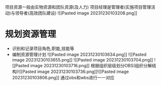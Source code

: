 项目资源一般由实物资源和团队资源(及人力)
项目经理是管理者(实施项目管理活动)与领导者(高效团队建设)
![[Pasted image 20231230103208.png]]
# 规划资源管理
- 识别和记录项目角色,职能,技能等
- 编制资源管理计划
![[Pasted image 20231230103634.png]]
![[Pasted image 20231230103655.png]]
![[Pasted image 20231230103704.png]]
![[Pasted image 20231230103716.png]]
根据组织层级划分OBS(组织分解结构)![[Pasted image 20231230103736.png]]![[Pasted image 20231230103806.png]]
通过obs和wbs进行一一对应
